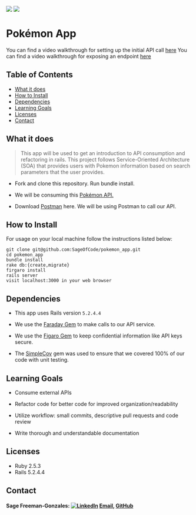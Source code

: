 <!-- Shields -->
![](https://img.shields.io/badge/Rails-5.2.4-informational?style=flat&logo=<LOGO_NAME>&logoColor=white&color=2bbc8a)
![](https://img.shields.io/badge/Ruby-2.5.3-orange)

# Pokémon App

You can find a video walkthrough for setting up the initial API call [here](https://www.youtube.com/watch?v=NXg3oE5JMm0&pbjreload=101)
You can find a video walkthrough for exposing an endpoint [here](https://www.youtube.com/watch?v=BkY1fWEFmYg&t=536s)


## Table of Contents
  - [What it does](#what-it-does)
  - [How to Install](#how-to-install)
  - [Dependencies](#dependencies)
  - [Learning Goals](#learning-goals)
  - [Licenses](#licenses)
  - [Contact](#contact)
  
## What it does

> This app will be used to get an introduction to API consumption and refactoring in rails. This project follows Service-Oriented Architecture (SOA) that provides users with Pokemon information based on search parameters that the user provides.

* Fork and clone this repository. Run bundle install.

* We will be consuming this [Pokémon API.](https://pokeapi.co/) 

* Download [Postman](https://www.postman.com/downloads/) here. We will be using Postman to call our API.

## How to Install

For usage on your local machine follow the instructions listed below:

```
git clone git@github.com:SageOfCode/pokemon_app.git
cd pokemon_app
bundle install
rake db:{create,migrate}
firgaro install
rails server
visit localhost:3000 in your web browser
```

## Dependencies

* This app uses Rails version `5.2.4.4`

* We use the [Faraday Gem](https://github.com/lostisland/faraday) to make calls to our API service.

* We use the [Figaro Gem](https://github.com/laserlemon/figaro) to keep confidential information like API keys secure.

* The [SimpleCov](https://github.com/simplecov-ruby/simplecov) gem was used to ensure that we covered 100% of our code with unit testing. 


## Learning Goals

  * Consume external APIs

  * Refactor code for better code for improved organization/readability

  * Utilize workflow: small commits, descriptive pull requests and code review

  * Write thorough and understandable documentation

## Licenses

  * Ruby 2.5.3
  * Rails 5.2.4.4
  
## Contact
    
#### Sage Freeman-Gonzales: [![LinkedIn][linkedin-shield]](https://www.linkedin.com/in/sagefreemangonzales/)  [Email](mailto:sagegonzales15@gmail.com), [GitHub](https://github.com/SageOfCode)

<!-- MARKDOWN LINKS -->
[linkedin-shield]: https://img.shields.io/badge/-LinkedIn-black.svg?style=flat-square&logo=linkedin&colorB=555
